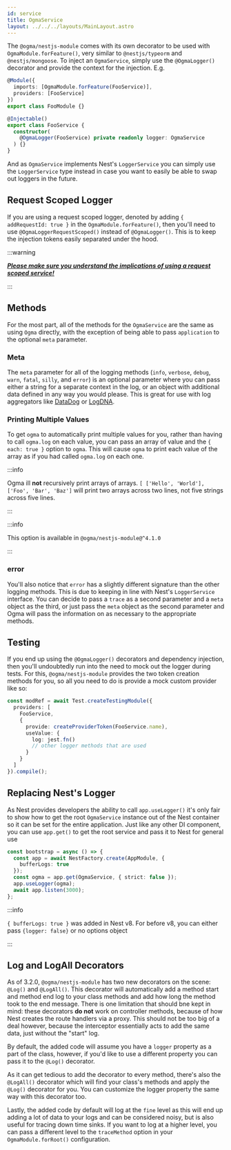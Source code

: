 ```yaml
---
id: service
title: OgmaService
layout: ../../../layouts/MainLayout.astro
---
```


The `@ogma/nestjs-module` comes with its own decorator to be used with `OgmaModule.forFeature()`, very similar to `@nestjs/typeorm` and `@nestjs/mongoose`. To inject an `OgmaService`, simply use the `@OgmaLogger()` decorator and provide the context for the injection. E.g.

```ts
@Module({
  imports: [OgmaModule.forFeature(FooService)],
  providers: [FooService]
})
export class FooModule {}
```

```ts
@Injectable()
export class FooService {
  constructor(
    @OgmaLogger(FooService) private readonly logger: OgmaService
  ) {}
}
```

And as `OgmaService` implements Nest's `LoggerService` you can simply use the `LoggerService` type instead in case you want to easily be able to swap out loggers in the future.

## Request Scoped Logger

If you are using a request scoped logger, denoted by adding `{ addRequestId: true }` in the `OgmaModule.forFeature()`, then you'll need to use `@OgmaLoggerRequestScoped()` instead of `@OgmaLogger()`. This is to keep the injection tokens easily separated under the hood.

:::warning

**_[Please make sure you understand the implications of using a request scoped service!](https://docs.nestjs.com/fundamentals/injection-scopes#injection-scopes)_**

:::

## Methods

For the most part, all of the methods for the `OgmaService` are the same as using `Ogma` directly, with the exception of being able to pass `application` to the optional `meta` parameter.

### Meta

The `meta` parameter for all of the logging methods (`info`, `verbose`, `debug`, `warn`, `fatal`, `silly`, and `error`) is an optional parameter where you can pass either a string for a separate context in the log, or an object with additional data defined in any way you would please. This is great for use with log aggregators like [DataDog](https://www.datadoghq.com/) or [LogDNA](https://www.logdna.com/).

### Printing Multiple Values

To get `ogma` to automatically print multiple values for you, rather than having to call `ogma.log` on each value, you can pass an array of value and the `{ each: true }` option to `ogma`. This will cause `ogma` to print each value of the array as if you had called `ogma.log` on each one.

:::info

Ogma ill **not** recursively print arrays of arrays. `[ ['Hello', 'World'], ['Foo', 'Bar', 'Baz']` will print two arrays across two lines, not five strings across five lines.

:::

:::info

This option is available in `@ogma/nestjs-module@^4.1.0`

:::

### error

You'll also notice that `error` has a slightly different signature than the other logging methods. This is due to keeping in line with Nest's `LoggerService` interface. You can decide to pass a `trace` as a second parameter and a `meta` object as the third, or just pass the `meta` object as the second parameter and Ogma will pass the information on as necessary to the appropriate methods.

## Testing

If you end up using the `@OgmaLogger()` decorators and dependency injection, then you'll undoubtedly run into the need to mock out the logger during tests. For this, `@ogma/nestjs-module` provides the two token creation methods for you, so all you need to do is provide a mock custom provider like so:

```ts
const modRef = await Test.createTestingModule({
  providers: [
    FooService,
    {
      provide: createProviderToken(FooService.name),
      useValue: {
        log: jest.fn()
        // other logger methods that are used
      }
    }
  ]
}).compile();
```

## Replacing Nest's Logger

As Nest provides developers the ability to call `app.useLogger()` it's only fair to show how to get the root `OgmaService` instance out of the Nest container so it can be set for the entire application. Just like any other DI component, you can use `app.get()` to get the root service and pass it to Nest for general use

```ts
const bootstrap = async () => {
  const app = await NestFactory.create(AppModule, {
    bufferLogs: true
  });
  const ogma = app.get(OgmaService, { strict: false });
  app.useLogger(ogma);
  await app.listen(3000);
};
```

:::info

`{ bufferLogs: true }` was added in Nest v8. For before v8, you can either pass `{logger: false}` or no options object

:::

## Log and LogAll Decorators

As of 3.2.0, `@ogma/nestjs-module` has two new decorators on the scene: `@Log()` and `@LogAll()`. This decorator will automatically add a method start and method end log to your class methods and add how long the method took to the end message. There is one limitation that should bne kept in mind: these decorators **do not** work on controller methods, because of how Nest creates the route handlers via a proxy. This should not be too big of a deal however, because the interceptor essentially acts to add the same data, just without the "start" log.

By default, the added code will assume you have a `logger` property as a part of the class, however, if you'd like to use a different property you can pass it to the `@Log()` decorator.

As it can get tedious to add the decorator to every method, there's also the `@LogAll()` decorator which will find your class's methods and apply the `@Log()` decorator for you. You can customize the logger property the same way with this decorator too.

Lastly, the added code by default will log at the `fine` level as this will end up adding a lot of data to your logs and can be considered noisy, but is also useful for tracing down time sinks. If you want to log at a higher level, you can pass a different level to the `traceMethod` option in your `OgmaModule.forRoot()` configuration.
